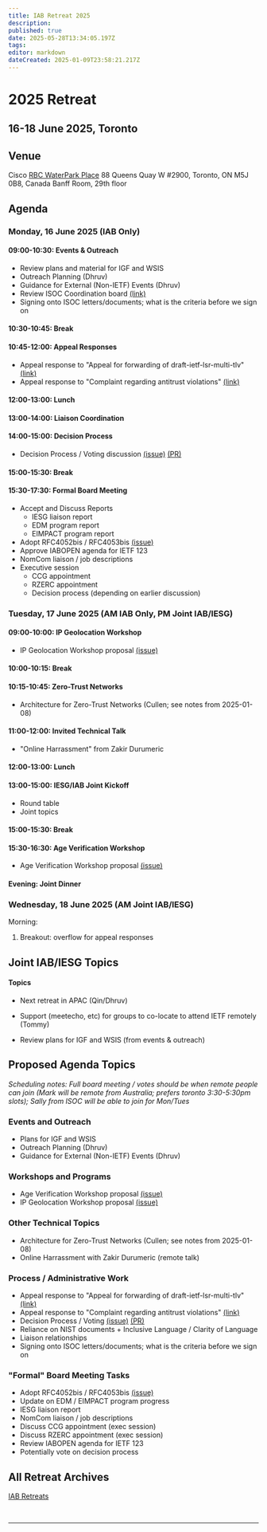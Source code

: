 ```yaml
---
title: IAB Retreat 2025
description: 
published: true
date: 2025-05-28T13:34:05.197Z
tags: 
editor: markdown
dateCreated: 2025-01-09T23:58:21.217Z
---
```


# 2025 Retreat

## 16-18 June 2025, Toronto



## Venue

Cisco
[RBC WaterPark Place](https://www.google.com/maps/place/RBC+WaterPark+Place/@43.6412316,-79.3806854,711m/data=!3m3!1e3!4b1!5s0x882b3757de085e91:0xc359f58994eb5f5!4m6!3m5!1s0x89d4cb2b39ecdfff:0x339b036765fc71b3!8m2!3d43.6412277!4d-79.3781051!16s%2Fg%2F11b6hs_351?entry=ttu&g_ep=EgoyMDI1MDIxMC4wIKXMDSoJLDEwMjExMjM0SAFQAw%3D%3D)
88 Queens Quay W #2900, 
Toronto, ON M5J 0B8, Canada
Banff Room, 29th floor

## Agenda

### Monday, 16 June 2025 (IAB Only)

#### 09:00-10:30: Events & Outreach

- Review plans and material for IGF and WSIS
- Outreach Planning (Dhruv)
- Guidance for External (Non-IETF) Events (Dhruv)
- Review ISOC Coordination board [(link)](https://github.com/intarchboard/ISOC-coord-board/issues)
- Signing onto ISOC letters/documents; what is the criteria before we sign on

#### 10:30-10:45: Break

#### 10:45-12:00: Appeal Responses

- Appeal response to "Appeal for forwarding of draft-ietf-lsr-multi-tlv" [(link)](https://datatracker.ietf.org/group/iab/appeals/artifact/130)
- Appeal response to "Complaint regarding antitrust violations" [(link)](https://datatracker.ietf.org/group/iab/appeals/artifact/132)

#### 12:00-13:00: Lunch

#### 13:00-14:00: Liaison Coordination

#### 14:00-15:00: Decision Process

- Decision Process / Voting discussion [(issue)](https://github.com/intarchboard/responsibilities/issues/2) [(PR)](https://github.com/ietf/wiki.ietf.org/pull/95)

#### 15:00-15:30: Break

#### 15:30-17:30: Formal Board Meeting

- Accept and Discuss Reports
	- IESG liaison report
  - EDM program report
  - EIMPACT program report
- Adopt RFC4052bis / RFC4053bis [(issue)](https://github.com/intarchboard/responsibilities/issues/35)
- Approve IABOPEN agenda for IETF 123
- NomCom liaison / job descriptions
- Executive session
	- CCG appointment
	- RZERC appointment
	- Decision process (depending on earlier discussion)

### Tuesday, 17 June 2025 (AM IAB Only, PM Joint IAB/IESG)

#### 09:00-10:00: IP Geolocation Workshop

- IP Geolocation Workshop proposal [(issue)](https://github.com/intarchboard/responsibilities/issues/26)

#### 10:00-10:15: Break

#### 10:15-10:45: Zero-Trust Networks

- Architecture for Zero-Trust Networks (Cullen; see notes from 2025-01-08)

#### 11:00-12:00: Invited Technical Talk

- "Online Harrassment" from Zakir Durumeric

#### 12:00-13:00: Lunch

#### 13:00-15:00: IESG/IAB Joint Kickoff

- Round table
- Joint topics

#### 15:00-15:30: Break

#### 15:30-16:30: Age Verification Workshop

- Age Verification Workshop proposal [(issue)](https://github.com/intarchboard/responsibilities/issues/38)

#### Evening: Joint Dinner

### Wednesday, 18 June 2025 (AM Joint IAB/IESG)

Morning:
1. Breakout: overflow for appeal responses


## Joint IAB/IESG Topics


#### Topics

- Next retreat in APAC (Qin/Dhruv)
- Support (meetecho, etc) for groups to co-locate to attend IETF remotely (Tommy)

- Review plans for IGF and WSIS (from events & outreach)

## Proposed Agenda Topics

*Scheduling notes: Full board meeting / votes should be when remote people can join (Mark will be remote from Australia; prefers toronto 3:30-5:30pm slots); Sally from ISOC will be able to join for Mon/Tues*

### Events and Outreach

- Plans for IGF and WSIS 
- Outreach Planning (Dhruv)
- Guidance for External (Non-IETF) Events (Dhruv)

### Workshops and Programs
- Age Verification Workshop proposal [(issue)](https://github.com/intarchboard/responsibilities/issues/38)
- IP Geolocation Workshop proposal [(issue)](https://github.com/intarchboard/responsibilities/issues/26)

### Other Technical Topics

- Architecture for Zero-Trust Networks (Cullen; see notes from 2025-01-08)
- Online Harrassment with Zakir Durumeric (remote talk)

### Process / Administrative Work
- Appeal response to "Appeal for forwarding of draft-ietf-lsr-multi-tlv" [(link)](https://datatracker.ietf.org/group/iab/appeals/artifact/130)
- Appeal response to "Complaint regarding antitrust violations" [(link)](https://datatracker.ietf.org/group/iab/appeals/artifact/132)
- Decision Process / Voting [(issue)](https://github.com/intarchboard/responsibilities/issues/2) [(PR)](https://github.com/ietf/wiki.ietf.org/pull/95)
- Reliance on NIST documents + Inclusive Language / Clarity of Language
- Liaison relationships
- Signing onto ISOC letters/documents; what is the criteria before we sign on

### "Formal" Board Meeting Tasks
- Adopt RFC4052bis / RFC4053bis [(issue)](https://github.com/intarchboard/responsibilities/issues/35)
- Update on EDM / EIMPACT program progress
- IESG liaison report
- NomCom liaison / job descriptions
- Discuss CCG appointment (exec session)
- Discuss RZERC appointment (exec session)
- Review IABOPEN agenda for IETF 123
- Potentially vote on decision process
 
## All Retreat Archives
[IAB Retreats](/group/iab/IAB_Retreats)

&nbsp;
&nbsp;
&nbsp;

---

